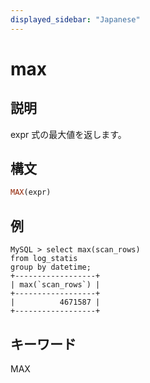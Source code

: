 ```yaml
---
displayed_sidebar: "Japanese"
---
```


# max

## 説明

expr 式の最大値を返します。

## 構文

```Haskell
MAX(expr)
```

## 例

```plain text
MySQL > select max(scan_rows)
from log_statis
group by datetime;
+------------------+
| max(`scan_rows`) |
+------------------+
|          4671587 |
+------------------+
```

## キーワード

MAX